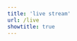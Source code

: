 ```yaml
---
title: 'live stream'
url: /live
showtitle: true
---
```

<!-- <iframe src="httpsz://telegram.dog/s/shubhamcore"></iframe> -->
<div width="200px" height="400px">
<script async src="https://telegram.org/js/telegram-widget.js?21" data-telegram-discussion="shubhamcore/48" data-comments-limit="10"></script>
</div>
